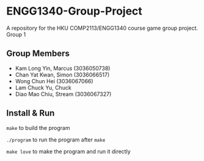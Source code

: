 # ENGG1340-Group-Project
A repository for the HKU COMP2113/ENGG1340 course game group project.
Group 1

## Group Members
- Kam Long Yin, Marcus (3036050738)
- Chan Yat Kwan, Simon (3036066517)
- Wong Chun Hei (3036067066)
- Lam Chuck Yu, Chuck
- Diao Mao Chiu, Stream (3036067327)


## Install & Run
`make` to build the program

`./program` to run the program after `make`

`make love` to make the program and run it directly

